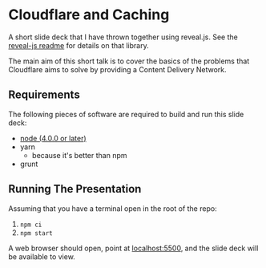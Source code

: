 # Cloudflare and Caching

A short slide deck that I have thrown together using reveal.js. See the [reveal-js readme](./reveal-js-readme.md) for details on that library.

The main aim of this short talk is to cover the basics of the problems that Cloudflare aims to solve by providing a Content Delivery Network.

## Requirements

The following pieces of software are required to build and run this slide deck:

- [node (4.0.0 or later)](http://nodejs.org/)
- yarn
  - because it's better than npm
- grunt


## Running The Presentation

Assuming that you have a terminal open in the root of the repo:

1. `npm ci`
1. `npm start`

A web browser should open, point at [localhost:5500](localhost:5500/), and the slide deck will be available to view.
